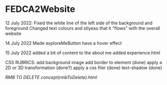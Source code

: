 # FEDCA2Website

12 July 2022:
Fixed the white line of the left side of the background and foreground
Changed text colours and stlyeso that it "flows" with the overall website

14 July 2022
Made exploreMeButton have a hover effect

15 July 2022
added a bit of content to the about me
added experience.html




CSS RUBRICS:
add background image
add border to element (done)
apply a 2D or 3D transformation (done?)
apply a css filer (done)
text-shadow (done)



*RMB TO DELETE concept(rmbToDelete).html*